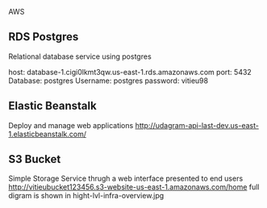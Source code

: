 

AWS
## RDS Postgres
Relational database service using postgres 

host: database-1.cigi0lkmt3qw.us-east-1.rds.amazonaws.com
port: 5432
Database: postgres
Username: postgres
password: vitieu98


## Elastic Beanstalk
Deploy and manage web applications
http://udagram-api-last-dev.us-east-1.elasticbeanstalk.com/

## S3 Bucket
Simple Storage Service thrugh a web interface presented to end users 
http://vitieubucket123456.s3-website-us-east-1.amazonaws.com/home
full digram is shown in hight-lvl-infra-overview.jpg